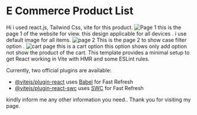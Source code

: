 # E Commerce Product List

Hi 
i used react.js, Tailwind Css, vite for this product. 
![Page 1](https://github.com/user-attachments/assets/d7b3130b-48d4-43cc-a553-032d886da5b0)
this is the page 1 of the website  for view. this design applicable for all devices . i use default image for all items.
![page 2](https://github.com/user-attachments/assets/7e19be38-76c9-4905-ab0c-3123f43a30d5)
This is the page 2 to show case filter option .
![cart page](https://github.com/user-attachments/assets/1ceeea58-2eed-451f-bda9-8eee73da1cde)
this is a cart option this option shows only add option not show the product of the cart.
This template provides a minimal setup to get React working in Vite with HMR and some ESLint rules.

Currently, two official plugins are available:

- [@vitejs/plugin-react](https://github.com/vitejs/vite-plugin-react/blob/main/packages/plugin-react/README.md) uses [Babel](https://babeljs.io/) for Fast Refresh
- [@vitejs/plugin-react-swc](https://github.com/vitejs/vite-plugin-react-swc) uses [SWC](https://swc.rs/) for Fast Refresh


kindly inform me any other information you need..
Thank you for visiting my page.
